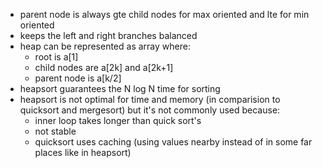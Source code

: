 - parent node is always gte child nodes for max oriented and lte for min oriented
- keeps the left and right branches balanced
- heap can be represented as array where:
  - root is a[1]
  - child nodes are a[2k] and a[2k+1]
  - parent node is a[k/2]
- heapsort guarantees the N log N time for sorting
- heapsort is not optimal for time and memory (in comparision to quicksort and mergesort) but it's not commonly used because:
  - inner loop takes longer than quick sort's
  - not stable
  - quicksort uses caching (using values nearby instead of in some far places like in heapsort)